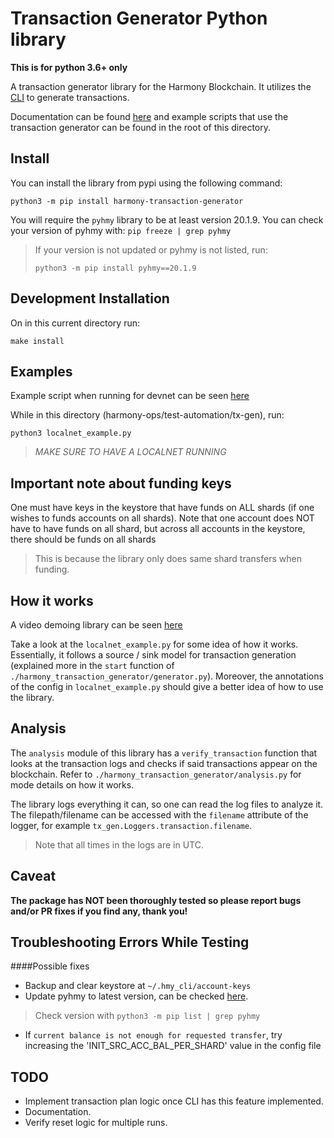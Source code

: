 # Transaction Generator Python library

**This is for python 3.6+ only**

A transaction generator library for the Harmony Blockchain. It utilizes the [CLI](https://github.com/harmony-one/go-sdk) 
to generate transactions.

Documentation can be found [here](./html/harmony_transaction_generator/index.html) and example scripts
that use the transaction generator can be found in the root of this directory. 

## Install

You can install the library from pypi using the following command:
```
python3 -m pip install harmony-transaction-generator
```

You will require the `pyhmy` library to be at least version 20.1.9. 
You can check your version of pyhmy with: `pip freeze | grep pyhmy`
 
> If your version is not updated or pyhmy is not listed, run:
>```
>python3 -m pip install pyhmy==20.1.9
>``` 


## Development Installation

On in this current directory run:
```
make install
```

## Examples

Example script when running for devnet can be seen [here](https://gist.github.com/Daniel-VDM/220f6736ff9270bc9535d5df55be106d)

While in this directory (harmony-ops/test-automation/tx-gen), run:
```
python3 localnet_example.py
```
> *MAKE SURE TO HAVE A LOCALNET RUNNING*


## Important note about funding keys
One must have keys in the keystore that have funds on ALL shards (if one wishes to funds accounts on all shards).
Note that one account does NOT have to have funds on all shard, but across all accounts in the keystore, there should be funds on all shards
> This is because the library only does same shard transfers when funding. 


## How it works
A video demoing library can be seen [here](https://www.youtube.com/watch?v=rTp9wZn1EqE&feature=youtu.be)

Take a look at the `localnet_example.py` for some idea of how it works.
Essentially, it follows a source / sink model for transaction generation (explained more in the `start` function
of `./harmony_transaction_generator/generator.py`). Moreover, the annotations of the config in `localnet_example.py`
should give a better idea of how to use the library.

## Analysis
The `analysis` module of this library has a `verify_transaction` function that looks at the transaction logs and checks
if said transactions appear on the blockchain. Refer to `./harmony_transaction_generator/analysis.py` for mode details
on how it works.

The library logs everything it can, so one can read the log files to analyze it. The filepath/filename can be accessed with
the `filename` attribute of the logger, for example `tx_gen.Loggers.transaction.filename`.
> Note that all times in the logs are in UTC.

## Caveat
**The package has NOT been thoroughly tested so please report bugs and/or PR fixes if you find any, thank you!** 

## Troubleshooting Errors While Testing
####Possible fixes
* Backup and clear keystore at `~/.hmy_cli/account-keys`
* Update pyhmy to latest version, can be checked [here](https://pypi.org/project/pyhmy/).
> Check version with `python3 -m pip list | grep pyhmy` 
* If `current balance is not enough for requested transfer`, try increasing the 'INIT_SRC_ACC_BAL_PER_SHARD' value in the config file


## TODO
* Implement transaction plan logic once CLI has this feature implemented. 
* Documentation.
* Verify reset logic for multiple runs.